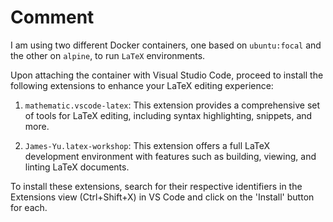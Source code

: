# Comment

I am using two different Docker containers, one based on `ubuntu:focal` and the other on `alpine`, to run `LaTeX` environments.


Upon attaching the container with Visual Studio Code, proceed to install the following extensions to enhance your LaTeX editing experience:

1. `mathematic.vscode-latex`: This extension provides a comprehensive set of tools for LaTeX editing, including syntax highlighting, snippets, and more.

2. `James-Yu.latex-workshop`: This extension offers a full LaTeX development environment with features such as building, viewing, and linting LaTeX documents.

To install these extensions, search for their respective identifiers in the Extensions view (Ctrl+Shift+X) in VS Code and click on the 'Install' button for each.
